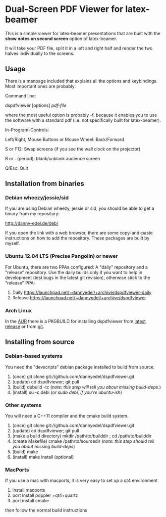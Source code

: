 #  Dual-Screen PDF Viewer for latex-beamer

This is a simple viewer for latex-beamer presentations that are built
with the **show notes on second screen** option of latex-beamer.

It will take your PDF file, split it in a left and right half and
render the two halves individually to the screens.

## Usage
There is a manpage included that explains all the options and keybindings. Most important ones are probably:

Command line:

dspdfviewer [options] *pdf-file*

where the most useful option is probably -f, because it enables you to use the software with a standard pdf (i.e. not specifically built for latex-beamer).

In-Program-Controls:

Left/Right, Mouse Buttons or Mouse Wheel: Back/Forward

S or F12: Swap screens (if you see the wall clock on the projector)

B or . (period): blank/unblank audience screen

Q/Esc: Quit

## Installation from binaries
### Debian wheezy/jessie/sid
If you are using Debian wheezy, jessie or sid, you should be able to
get a binary from my repository:

http://danny-edel.de/deb/

If you open the link with a web browser, there are some copy-and-paste
instructions on how to add the repository. These packages are built by myself.

### Ubuntu 12.04 LTS (Precise Pangolin) or newer

For Ubuntu, there are two PPAs configured:
A "daily" repository and a "release" repository. Use the daily builds only
if you want to help in development (test bugs in the latest git revision),
otherwise stick to the "release" PPA:

1. Daily
   https://launchpad.net/~dannyedel/+archive/dspdfviewer-daily
2. Release
   https://launchpad.net/~dannyedel/+archive/dspdfviewer

### Arch Linux
In the [AUR](https://wiki.archlinux.org/index.php/Arch_User_Repository) there is
a PKGBUILD for installing dspdfviewer from
[latest release](https://aur.archlinux.org/packages/dspdfviewer/) or from
[git](https://aur.archlinux.org/packages/dspdfviewer-git/).


## Installing from source

### Debian-based systems
You need the "devscripts" debian package installed to build from source.

1. (once)
   git clone git://github.com/dannyedel/dspdfviewer.git
2. (update)
   cd dspdfviewer; git pull
3. (build)
   debuild -tc
   (*note: this step will tell you about missing build-deps.*)
4. (install)
   su -c debi
   (*or sudo debi, if you're ubuntu-ish*)

### Other systems
You will need a C++11 compiler and the cmake build system.

1. (once)
   git clone git://github.com/dannyedel/dspdfviewer.git
2. (update)
   cd dspdfviewer; git pull
3. (make a build directory)
   mkdir /path/to/builddir ; cd /path/to/builddir
4. (create Makefile)
   cmake /path/to/sourcedir
   (*note: this step should tell you about missing build-deps*)
5. (build)
   make
6. (install)
   make install
   (optional)

### MacPorts
If you use a mac with macports, it is very easy to set up a qt4 environment

1. install macports
2. port install poppler +qt4+quartz
3. port install cmake

then follow the normal build instructions
